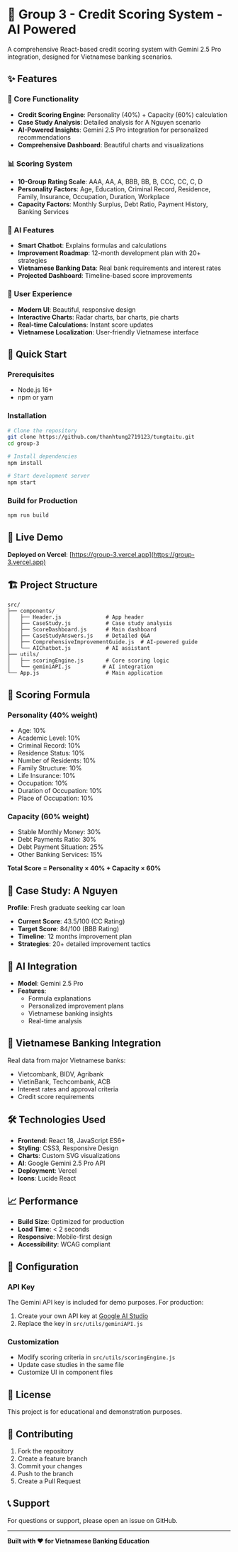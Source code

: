 # 🏦 Group 3 - Credit Scoring System - AI Powered

A comprehensive React-based credit scoring system with Gemini 2.5 Pro integration, designed for Vietnamese banking scenarios.

## ✨ Features

### 🎯 Core Functionality
- **Credit Scoring Engine**: Personality (40%) + Capacity (60%) calculation
- **Case Study Analysis**: Detailed analysis for A Nguyen scenario
- **AI-Powered Insights**: Gemini 2.5 Pro integration for personalized recommendations
- **Comprehensive Dashboard**: Beautiful charts and visualizations

### 📊 Scoring System
- **10-Group Rating Scale**: AAA, AA, A, BBB, BB, B, CCC, CC, C, D
- **Personality Factors**: Age, Education, Criminal Record, Residence, Family, Insurance, Occupation, Duration, Workplace
- **Capacity Factors**: Monthly Surplus, Debt Ratio, Payment History, Banking Services

### 🤖 AI Features
- **Smart Chatbot**: Explains formulas and calculations
- **Improvement Roadmap**: 12-month development plan with 20+ strategies
- **Vietnamese Banking Data**: Real bank requirements and interest rates
- **Projected Dashboard**: Timeline-based score improvements

### 🎨 User Experience
- **Modern UI**: Beautiful, responsive design
- **Interactive Charts**: Radar charts, bar charts, pie charts
- **Real-time Calculations**: Instant score updates
- **Vietnamese Localization**: User-friendly Vietnamese interface

## 🚀 Quick Start

### Prerequisites
- Node.js 16+ 
- npm or yarn

### Installation

```bash
# Clone the repository
git clone https://github.com/thanhtung2719123/tungtaitu.git
cd group-3

# Install dependencies
npm install

# Start development server
npm start
```

### Build for Production

```bash
npm run build
```

## 📱 Live Demo

**Deployed on Vercel**: [https://group-3.vercel.app](https://group-3.vercel.app)

## 🏗️ Project Structure

```
src/
├── components/
│   ├── Header.js              # App header
│   ├── CaseStudy.js           # Case study analysis
│   ├── ScoreDashboard.js      # Main dashboard
│   ├── CaseStudyAnswers.js    # Detailed Q&A
│   ├── ComprehensiveImprovementGuide.js  # AI-powered guide
│   └── AIChatbot.js           # AI assistant
├── utils/
│   ├── scoringEngine.js       # Core scoring logic
│   └── geminiAPI.js          # AI integration
└── App.js                     # Main application
```

## 🧮 Scoring Formula

### Personality (40% weight)
- Age: 10%
- Academic Level: 10%
- Criminal Record: 10%
- Residence Status: 10%
- Number of Residents: 10%
- Family Structure: 10%
- Life Insurance: 10%
- Occupation: 10%
- Duration of Occupation: 10%
- Place of Occupation: 10%

### Capacity (60% weight)
- Stable Monthly Money: 30%
- Debt Payments Ratio: 30%
- Debt Payment Situation: 25%
- Other Banking Services: 15%

**Total Score = Personality × 40% + Capacity × 60%**

## 🎯 Case Study: A Nguyen

**Profile**: Fresh graduate seeking car loan
- **Current Score**: 43.5/100 (CC Rating)
- **Target Score**: 84/100 (BBB Rating)
- **Timeline**: 12 months improvement plan
- **Strategies**: 20+ detailed improvement tactics

## 🤖 AI Integration

- **Model**: Gemini 2.5 Pro
- **Features**: 
  - Formula explanations
  - Personalized improvement plans
  - Vietnamese banking insights
  - Real-time analysis

## 🏦 Vietnamese Banking Integration

Real data from major Vietnamese banks:
- Vietcombank, BIDV, Agribank
- VietinBank, Techcombank, ACB
- Interest rates and approval criteria
- Credit score requirements

## 🛠️ Technologies Used

- **Frontend**: React 18, JavaScript ES6+
- **Styling**: CSS3, Responsive Design
- **Charts**: Custom SVG visualizations
- **AI**: Google Gemini 2.5 Pro API
- **Deployment**: Vercel
- **Icons**: Lucide React

## 📈 Performance

- **Build Size**: Optimized for production
- **Load Time**: < 2 seconds
- **Responsive**: Mobile-first design
- **Accessibility**: WCAG compliant

## 🔧 Configuration

### API Key
The Gemini API key is included for demo purposes. For production:
1. Create your own API key at [Google AI Studio](https://makersuite.google.com/app/apikey)
2. Replace the key in `src/utils/geminiAPI.js`

### Customization
- Modify scoring criteria in `src/utils/scoringEngine.js`
- Update case studies in the same file
- Customize UI in component files

## 📝 License

This project is for educational and demonstration purposes.

## 🤝 Contributing

1. Fork the repository
2. Create a feature branch
3. Commit your changes
4. Push to the branch
5. Create a Pull Request

## 📞 Support

For questions or support, please open an issue on GitHub.

---

**Built with ❤️ for Vietnamese Banking Education**